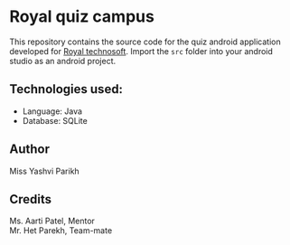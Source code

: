 # Royal quiz campus

This repository contains the source code for the quiz android application developed for [Royal technosoft](https://royaltechnosoft.com/). Import the ```src```  folder into your android studio as an android project.

## Technologies used:
* Language: Java
* Database: SQLite

## Author

Miss Yashvi Parikh

## Credits

Ms. Aarti Patel, Mentor </br>
Mr. Het Parekh, Team-mate
